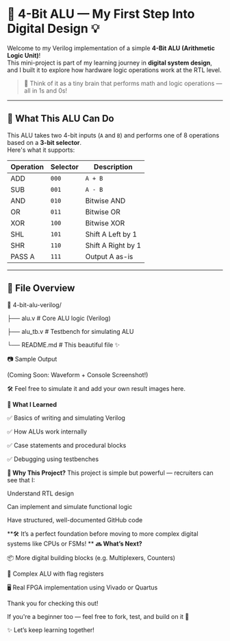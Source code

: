 # 🔢 4-Bit ALU — My First Step Into Digital Design 💡

Welcome to my Verilog implementation of a simple **4-Bit ALU (Arithmetic Logic Unit)**!  
This mini-project is part of my learning journey in **digital system design**, and I built it to explore how hardware logic operations work at the RTL level.

> 🧠 Think of it as a tiny brain that performs math and logic operations — all in 1s and 0s!

---

## 🚀 What This ALU Can Do

This ALU takes two 4-bit inputs (`A` and `B`) and performs one of 8 operations based on a **3-bit selector**.  
Here's what it supports:

| Operation | Selector | Description           |
|-----------|----------|-----------------------|
| ADD       | `000`    | `A + B`               |
| SUB       | `001`    | `A - B`               |
| AND       | `010`    | Bitwise AND           |
| OR        | `011`    | Bitwise OR            |
| XOR       | `100`    | Bitwise XOR           |
| SHL       | `101`    | Shift A Left by 1     |
| SHR       | `110`    | Shift A Right by 1    |
| PASS A    | `111`    | Output A as-is        |

---

## 🧩 File Overview


📁 4-bit-alu-verilog/

├── alu.v        # Core ALU logic (Verilog)

├── alu_tb.v     # Testbench for simulating ALU

└── README.md    # This beautiful file ✨

📷 Sample Output

(Coming Soon: Waveform + Console Screenshot!)

🛠️ Feel free to simulate it and add your own result images here.

**🌱 What I Learned**

✅ Basics of writing and simulating Verilog

✅ How ALUs work internally

✅ Case statements and procedural blocks

✅ Debugging using testbenches

**📌 Why This Project?**
This project is simple but powerful — recruiters can see that I:

Understand RTL design

Can implement and simulate functional logic

Have structured, well-documented GitHub code

**🛠️ It’s a perfect foundation before moving to more complex digital systems like CPUs or FSMs!
**
**🔜 What’s Next?**

📦 More digital building blocks (e.g. Multiplexers, Counters)

🧠 Complex ALU with flag registers

🖥️ Real FPGA implementation using Vivado or Quartus

Thank you for checking this out!

If you're a beginner too — feel free to fork, test, and build on it 🔁

✨ Let’s keep learning together!



